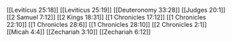 [[Leviticus 25:18]]
[[Leviticus 25:19]]
[[Deuteronomy 33:28]]
[[Judges 20:1]]
[[2 Samuel 7:12]]
[[2 Kings 18:31]]
[[1 Chronicles 17:12]]
[[1 Chronicles 22:10]]
[[1 Chronicles 28:6]]
[[1 Chronicles 28:10]]
[[2 Chronicles 2:1]]
[[Micah 4:4]]
[[Zechariah 3:10]]
[[Zechariah 6:12]]
